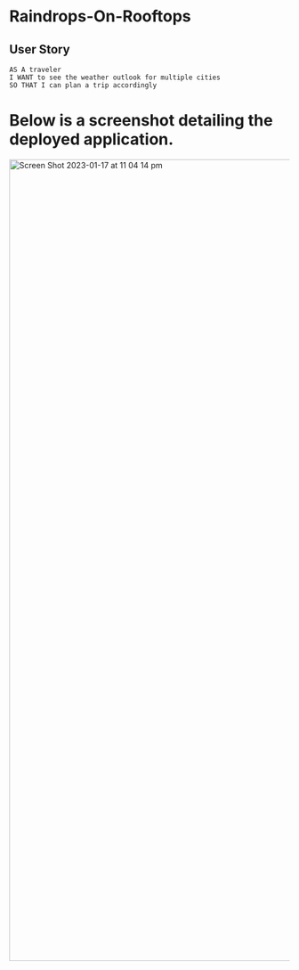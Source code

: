 # Raindrops-On-Rooftops

## User Story

```
AS A traveler
I WANT to see the weather outlook for multiple cities
SO THAT I can plan a trip accordingly
```

# Below is a screenshot detailing the deployed application.

<img width="1440" alt="Screen Shot 2023-01-17 at 11 04 14 pm" src="https://user-images.githubusercontent.com/117012325/212894819-b0a3324f-24af-4114-b46b-fda14f9d98ec.png">

